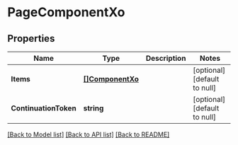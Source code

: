 # PageComponentXo

## Properties
Name | Type | Description | Notes
------------ | ------------- | ------------- | -------------
**Items** | [**[]ComponentXo**](ComponentXO.md) |  | [optional] [default to null]
**ContinuationToken** | **string** |  | [optional] [default to null]

[[Back to Model list]](../README.md#documentation-for-models) [[Back to API list]](../README.md#documentation-for-api-endpoints) [[Back to README]](../README.md)



